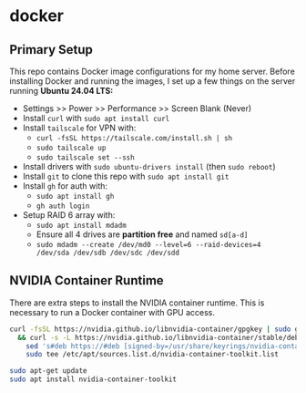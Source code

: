 # docker

## Primary Setup

This repo contains Docker image configurations for my home server.
Before installing Docker and running the images, I set up a few
things on the server running **Ubuntu 24.04 LTS:**

- Settings >> Power >> Performance >> Screen Blank (Never)
- Install `curl` with `sudo apt install curl`
- Install `tailscale` for VPN with:
  - `curl -fsSL https://tailscale.com/install.sh | sh`
  - `sudo tailscale up`
  - `sudo tailscale set --ssh`
- Install drivers with `sudo ubuntu-drivers install` (then `sudo reboot`)
- Install `git` to clone this repo with `sudo apt install git`
- Install `gh` for auth with:
  - `sudo apt install gh`
  - `gh auth login`
- Setup RAID 6 array with:
  - `sudo apt install mdadm`
  - Ensure all 4 drives are **partition free** and named `sd[a-d]`
  - `sudo mdadm --create /dev/md0 --level=6 --raid-devices=4 /dev/sda /dev/sdb /dev/sdc /dev/sdd`

## NVIDIA Container Runtime

There are extra steps to install the NVIDIA container runtime. This
is necessary to run a Docker container with GPU access.

```sh
curl -fsSL https://nvidia.github.io/libnvidia-container/gpgkey | sudo gpg --dearmor -o /usr/share/keyrings/nvidia-container-toolkit-keyring.gpg \
  && curl -s -L https://nvidia.github.io/libnvidia-container/stable/deb/nvidia-container-toolkit.list | \
    sed 's#deb https://#deb [signed-by=/usr/share/keyrings/nvidia-container-toolkit-keyring.gpg] https://#g' | \
    sudo tee /etc/apt/sources.list.d/nvidia-container-toolkit.list

sudo apt-get update
sudo apt install nvidia-container-toolkit
```
 
